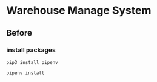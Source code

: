 # Warehouse Manage System

## Before
### install packages
```shell 
pip3 install pipenv

pipenv install
```